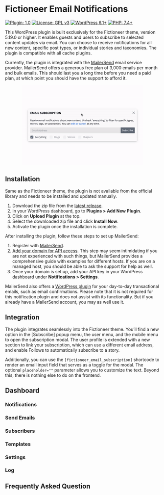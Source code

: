 # Fictioneer Email Notifications

<p>
  <a href="https://github.com/Tetrakern/fictioneer-email-notifications"><img alt="Plugin: 1.0" src="https://img.shields.io/badge/plugin-1.0-blue?style=flat" /></a>
  <a href="LICENSE.md"><img alt="License: GPL v3" src="https://img.shields.io/badge/license-GPL%20v3-blue?style=flat" /></a>
  <a href="https://wordpress.org/download/"><img alt="WordPress 6.1+" src="https://img.shields.io/badge/WordPress-%3E%3D6.1-blue?style=flat" /></a>
  <a href="https://www.php.net/"><img alt="PHP: 7.4+" src="https://img.shields.io/badge/php-%3E%3D7.4-blue?logoColor=white&style=flat" /></a>
</p>

This WordPress plugin is built exclusively for the Fictioneer theme, version 5.19.0 or higher. It enables guests and users to subscribe to selected content updates via email. You can choose to receive notifications for all new content, specific post types, or individual stories and taxonomies. The plugin is compatible with all cache plugins.

Currently, the plugin is integrated with the [MailerSend](https://www.mailersend.com/) email service provider. MailerSend offers a generous free plan of 3,000 emails per month and bulk emails. This should last you a long time before you need a paid plan, at which point you should have the support to afford it.

<p align="center">
  <img src="repo/assets/fcnen_modal_preview.gif?raw=true" alt="Modal Preview" />
</p>

## Installation

Same as the Fictioneer theme, the plugin is not available from the official library and needs to be installed and updated manually.

1. Download the zip file from the [latest release](https://github.com/Tetrakern/fictioneer-email-notifications/releases).
2. In your WordPress dashboard, go to **Plugins > Add New Plugin**.
3. Click on **Upload Plugin** at the top.
4. Select the downloaded zip file and click **Install Now**.
5. Activate the plugin once the installation is complete.

After installing the plugin, follow these steps to set up MailerSend:

1. Register with [MailerSend](https://www.mailersend.com/help/getting-started).
2. [Add your domain for API access](https://www.mailersend.com/help/how-to-verify-and-authenticate-a-sending-domain). This step may seem intimidating if you are not experienced with such things, but MailerSend provides a comprehensive guide with examples for different hosts. If you are on a managed host, you should be able to ask the support for help as well.
3. Once your domain is set up, add your API key in your WordPress dashboard under **Notifications > Settings**.

MailerSend also offers a [WordPress plugin](https://www.mailersend.com/integrations/official-smtp-plugin) for your day-to-day transactional emails, such as email confirmations. Please note that it is not required for this notification plugin and does not assist with its functionality. But if you already have a MailerSend account, you may as well use it.

## Integration

The plugin integrates seamlessly into the Fictioneer theme. You’ll find a new option in the \[Subscribe] popup menu, the user menu, and the mobile menu to open the subscription modal. The user profile is extended with a new section to link your subscription, which can use a different email address, and enable Follows to automatically subscribe to a story.

Additionally, you can use the `[fictioneer_email_subscription]` shortcode to render an email input field that serves as a toggle for the modal. The optional `placeholder=""` parameter allows you to customize the text. Beyond this, there is nothing else to do on the frontend.

## Dashboard

### Notifications

### Send Emails

### Subscribers

### Templates

### Settings

### Log

## Frequently Asked Question
